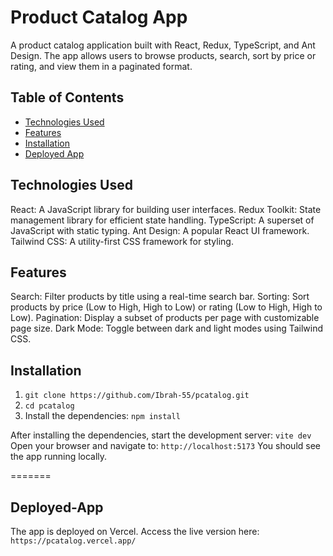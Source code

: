 # Product Catalog App

A product catalog application built with React, Redux, TypeScript, and Ant Design.
The app allows users to browse products, search, sort by price or rating, and view them in a paginated format.

## Table of Contents
- [Technologies Used](#technologies-used)
- [Features](#features)
- [Installation](#installation)
- [Deployed App](#deployed-app)




## Technologies Used
React: A JavaScript library for building user interfaces.
Redux Toolkit: State management library for efficient state handling.
TypeScript: A superset of JavaScript with static typing.
Ant Design: A popular React UI framework.
Tailwind CSS: A utility-first CSS framework for styling.

## Features
Search: Filter products by title using a real-time search bar.
Sorting: Sort products by price (Low to High, High to Low) or rating (Low to High, High to Low).
Pagination: Display a subset of products per page with customizable page size.
Dark Mode: Toggle between dark and light modes using Tailwind CSS.

## Installation
1. `git clone https://github.com/Ibrah-55/pcatalog.git`
2. `cd pcatalog`
3. Install the dependencies:
`npm install`

After installing the dependencies, start the development server:
`vite dev`
Open your browser and navigate to:
`http://localhost:5173`
You should see the app running locally.

=======
## Deployed-App
The app is deployed on Vercel. Access the live version here:
`https://pcatalog.vercel.app/`
